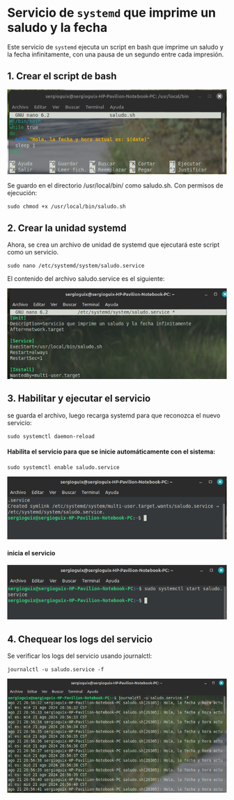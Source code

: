 # Servicio de `systemd` que imprime un saludo y la fecha

Este servicio de `systemd` ejecuta un script en bash que imprime un saludo y la fecha infinitamente, con una pausa de un segundo entre cada impresión.

## 1. Crear el script de bash

![Descripción de la imagen](contenidoSaludo.png)

Se guardo en el directorio /usr/local/bin/ como saludo.sh. Con permisos de ejecución:

```
sudo chmod +x /usr/local/bin/saludo.sh
```
## 2. Crear la unidad systemd

Ahora, se crea un archivo de unidad de systemd que ejecutará este script como un servicio.

```
sudo nano /etc/systemd/system/saludo.service

```

El contenido del archivo saludo.service es el siguiente:

![Descripción de la imagen](saludoService.png)

## 3. Habilitar y ejecutar el servicio
se guarda el archivo, luego recarga systemd para que reconozca el nuevo servicio:

```
sudo systemctl daemon-reload
```
#### Habilita el servicio para que se inicie automáticamente con el sistema:

```
sudo systemctl enable saludo.service

```
![Descripción de la imagen](habilitarServicio.png)


#### inicia el servicio

![Descripción de la imagen](iniciaServicio.png)

## 4. Chequear los logs del servicio
Se verificar los logs del servicio usando journalctl:

```
journalctl -u saludo.service -f
```
![Descripción de la imagen](chequearLogs.png)
